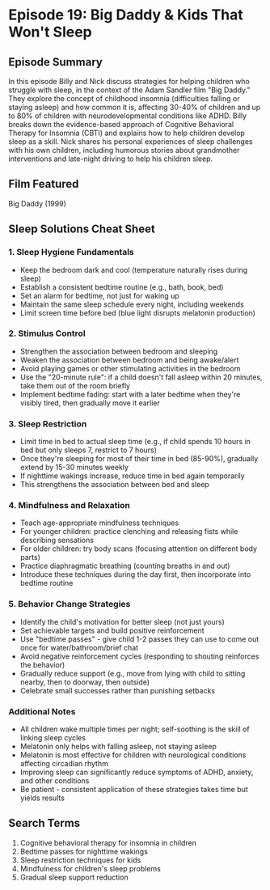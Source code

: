 # Episode 19: Big Daddy & Kids That Won't Sleep

## Episode Summary
In this episode Billy and Nick discuss strategies for helping children who struggle with sleep, in the context of the Adam Sandler film "Big Daddy." They explore the concept of childhood insomnia (difficulties falling or staying asleep) and how common it is, affecting 30-40% of children and up to 80% of children with neurodevelopmental conditions like ADHD. Billy breaks down the evidence-based approach of Cognitive Behavioral Therapy for Insomnia (CBTI) and explains how to help children develop sleep as a skill. Nick shares his personal experiences of sleep challenges with his own children, including humorous stories about grandmother interventions and late-night driving to help his children sleep.

## Film Featured
Big Daddy (1999)

## Sleep Solutions Cheat Sheet

### 1. Sleep Hygiene Fundamentals
- Keep the bedroom dark and cool (temperature naturally rises during sleep)
- Establish a consistent bedtime routine (e.g., bath, book, bed)
- Set an alarm for bedtime, not just for waking up
- Maintain the same sleep schedule every night, including weekends
- Limit screen time before bed (blue light disrupts melatonin production)

### 2. Stimulus Control
- Strengthen the association between bedroom and sleeping
- Weaken the association between bedroom and being awake/alert
- Avoid playing games or other stimulating activities in the bedroom
- Use the "20-minute rule": if a child doesn't fall asleep within 20 minutes, take them out of the room briefly
- Implement bedtime fading: start with a later bedtime when they're visibly tired, then gradually move it earlier

### 3. Sleep Restriction
- Limit time in bed to actual sleep time (e.g., if child spends 10 hours in bed but only sleeps 7, restrict to 7 hours)
- Once they're sleeping for most of their time in bed (85-90%), gradually extend by 15-30 minutes weekly
- If nighttime wakings increase, reduce time in bed again temporarily
- This strengthens the association between bed and sleep

### 4. Mindfulness and Relaxation
- Teach age-appropriate mindfulness techniques
- For younger children: practice clenching and releasing fists while describing sensations
- For older children: try body scans (focusing attention on different body parts)
- Practice diaphragmatic breathing (counting breaths in and out)
- Introduce these techniques during the day first, then incorporate into bedtime routine

### 5. Behavior Change Strategies
- Identify the child's motivation for better sleep (not just yours)
- Set achievable targets and build positive reinforcement
- Use "bedtime passes" - give child 1-2 passes they can use to come out once for water/bathroom/brief chat
- Avoid negative reinforcement cycles (responding to shouting reinforces the behavior)
- Gradually reduce support (e.g., move from lying with child to sitting nearby, then to doorway, then outside)
- Celebrate small successes rather than punishing setbacks

### Additional Notes
- All children wake multiple times per night; self-soothing is the skill of linking sleep cycles
- Melatonin only helps with falling asleep, not staying asleep
- Melatonin is most effective for children with neurological conditions affecting circadian rhythm
- Improving sleep can significantly reduce symptoms of ADHD, anxiety, and other conditions
- Be patient - consistent application of these strategies takes time but yields results

## Search Terms
1. Cognitive behavioral therapy for insomnia in children
2. Bedtime passes for nighttime wakings
3. Sleep restriction techniques for kids
4. Mindfulness for children's sleep problems
5. Gradual sleep support reduction